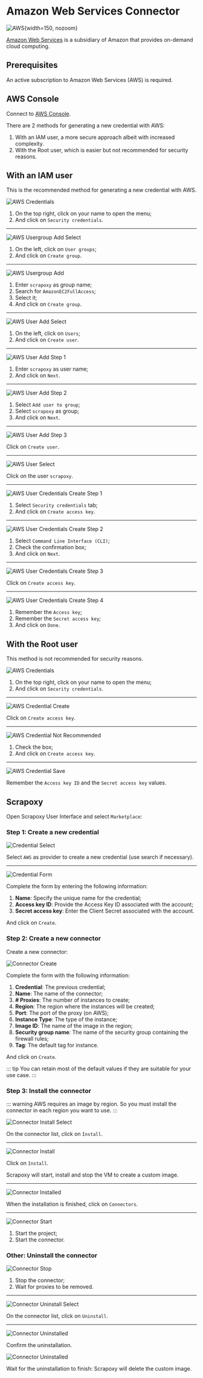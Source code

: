 # Amazon Web Services Connector

![AWS](/assets/images/aws.svg){width=150, nozoom}

[Amazon Web Services](https://aws.amazon.com) is a subsidiary of Amazon that provides on-demand cloud computing.


## Prerequisites

An active subscription to Amazon Web Services (AWS) is required.


## AWS Console

Connect to [AWS Console](https://console.aws.amazon.com).

There are 2 methods for generating a new credential with AWS:

1. With an IAM user, a more secure approach albeit with increased complexity.
2. With the Root user, which is easier but not recommended for security reasons.


## With an IAM user

This is the recommended method for generating a new credential with AWS.

![AWS Credentials](aws_credentials.png)

1. On the top right, click on your name to open the menu;
2. And click on `Security credentials`.

---

![AWS Usergroup Add Select](aws_usergroup_add_select.png)

1. On the left, click on `User groups`;
2. And click on `Create group`.

---

![AWS Usergroup Add](aws_usergroup_add.png)

1. Enter `scrapoxy` as group name;
2. Search for `AmazonEC2FullAccess`;
3. Select it;
4. And click on `Create group`.

---

![AWS User Add Select](aws_user_add_select.png)

1. On the left, click on `Users`;
2. And click on `Create user`.

---

![AWS User Add Step 1](aws_user_add_step1.png)

1. Enter `scrapoxy` as user name;
2. And click on `Next`.

---

![AWS User Add Step 2](aws_user_add_step2.png)

1. Select `Add user to group`;
2. Select `scrapoxy` as group;
3. And click on `Next`.

---

![AWS User Add Step 3](aws_user_add_step3.png)

Click on `Create user`.

---

![AWS User Select](aws_user_select.png)

Click on the user `scrapoxy`.

---

![AWS User Credentials Create Step 1](aws_user_credentials_create_step1.png)

1. Select `Security credentials` tab;
2. And click on `Create access key`.

---

![AWS User Credentials Create Step 2](aws_user_credentials_create_step2.png)

1. Select `Command Line Interface (CLI)`;
2. Check the confirmation box;
3. And click on `Next`.

---

![AWS User Credentials Create Step 3](aws_user_credentials_create_step3.png)

Click on `Create access key`.

---

![AWS User Credentials Create Step 4](aws_user_credentials_create_step4.png)

1. Remember the `Access key`;
2. Remember the `Secret access key`;
3. And click on `Done`.



## With the Root user

This method is not recommended for security reasons.

![AWS Credentials](aws_credentials.png)

1. On the top right, click on your name to open the menu;
2. And click on `Security credentials`.

---

![AWS Credential Create](aws_credential_create.png)

Click on `Create access key`.

---

![AWS Credential Not Recommended](aws_credential_not_recommended.png)

1. Check the box;
2. And click on `Create access key`.

---

![AWS Credential Save](aws_credential_save.png)

Remember the `Access key ID` and the `Secret access key` values.


## Scrapoxy

Open Scrapoxy User Interface and select `Marketplace`:


### Step 1: Create a new credential

![Credential Select](spx_credential_select.png)

Select `AWS` as provider to create a new credential (use search if necessary).

---

![Credential Form](spx_credential_create.png)

Complete the form by entering the following information:
1. **Name**: Specify the unique name for the credential;
2. **Access key ID**: Provide the Access Key ID associated with the account;
3. **Secret access key**: Enter the Client Secret associated with the account.

And click on `Create`.


### Step 2: Create a new connector

Create a new connector:

![Connector Create](spx_connector_create.png)

Complete the form with the following information:
1. **Credential**: The previous credential;
2. **Name**: The name of the connector;
3. **# Proxies**: The number of instances to create;
4. **Region**: The region where the instances will be created;
5. **Port**: The port of the proxy (on AWS);
6. **Instance Type**: The type of the instance;
7. **Image ID**: The name of the image in the region;
8. **Security group name**: The name of the security group containing the firewall rules;
9. **Tag**: The default tag for instance.

And click on `Create`.

::: tip
You can retain most of the default values if they are suitable for your use case.
:::


### Step 3: Install the connector

::: warning
AWS requires an image by region. So you must install the connector in each region you want to use.
:::

![Connector Install Select](spx_connector_install_select.png)

On the connector list, click on `Install`.

---

![Connector Install](spx_connector_install.png)

Click on `Install`.

Scrapoxy will start, install and stop the VM to create a custom image.

---

![Connector Installed](spx_connector_installed.png)

When the installation is finished, click on `Connectors`.

---

![Connector Start](spx_connector_start.png)

1. Start the project;
2. Start the connector.


### Other: Uninstall the connector

![Connector Stop](spx_connector_stop.png)

1. Stop the connector;
2. Wait for proxies to be removed.

---

![Connector Uninstall Select](spx_connector_uninstall_select.png)

On the connector list, click on `Uninstall`.

---

![Connector Uninstalled](spx_connector_uninstall_confirm.png)

Confirm the uninstallation.

![Connector Uninstalled](spx_connector_uninstalled.png)

Wait for the uninstallation to finish: Scrapoxy will delete the custom image.
